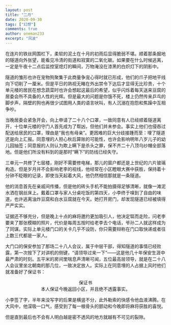 ```yaml
---
layout: post
title: "二月"
date: 2020-09-30
tags: ["幻想"]
comments: true
author: oneman233
excerpt: "风波"
---
```


在连片的铁丝网围栏下，柔软的泥土在十月的初雨后显得脆弱不堪。顺着那条掘地的隧道向外张望，能看见冷清的街道和寂寞的二氧化碳。如果要在什么时候逃离，一定是午夜十二点后监控室熄灯的瞬间，万物淹没在漆黑的白炽灯下的阴影中。

隧道的雏形也许在宠物狗聚集于此商量争宠心得时就已形成，他们的爪子把地平线向下切削了一厘米。但是平日的熟视无睹在外出禁令下达后才显得无比珍贵，十个单元楼的居民在想念蔬菜时也许会想起这最后的希望，似乎闪烁着每天送来豆腐的居委会所不具备的人性的光辉。但是最大的问题是你饿不死，楼上仍然传来乒乓的脚步声，隔壁的狗也再很少试图用人类的语言吠叫，有人沉溺在抱怨和焦躁中互相争吵。

当晚居委会紧急开会，向上申请了二十八个口罩，一致同意有人已经顺着隧道离开，十位单元楼的守门人首先成为了帮凶，但他们并未参会。事实上他们也侵吞过配送给居民的口罩，理由是“我也有母亲”。更困难的巨大分歧接踵而至：埋了隧道还是向上汇报。同意埋的人担心秋后算账的可能性，也许会影响明年八岁儿子的幼儿园抽签；同意报的人则认为欺上瞒下是杀头之罪，保不齐二十八顶乌纱帽全部落地。但是他们所没有料到的是那时“瞒下”的防线已经失守。

三单元一共修了七层楼，刚好不需要修电梯，那儿的窗户都还是上世纪的六片玻璃构造。但是岁月并不会影响老李的视线，他经常在小区瞪眼大赛中获胜，保持着十分钟不眨眼的记录，即使当天起着大风，他仍然相信那就是一条隧道。

他的消息首先在亲戚间传播，但是他的砖头手机不能拍摄得足够清晰，就像一滩泥水洒在钢丝床上。戴着口罩与家人分桌吃饭的第四天，小李终于嗅到了自由的味道，也许逃离油炸豆腐和白水豆腐就在今天。她打开房门，却发现隧道已经被填得严严实实。

证据还不够充分，但是晚上十点的麻将邀约更加吸引人，他决定铤而走险，问老李要来了那张模糊的照片，代价是每周五按时给老李去个电话，爷孙二人就这样成为了同谋。实际上单元楼门口的关卡几乎不设防，你只需要辩称在门口取快递或者往上数三代都是一家人。

大门口的保安参加了那场二十八人会议，属于中层干部，得知隧道的事情已经败露，第一次按下了对讲机的侧键，“请领导过来一下”——这是他几十年保安生涯中最严肃的时刻。五平米的房间里喘息声清晰可闻，五位最高层领导，就是在二十八人会议里坐北朝南的那几位，一致决定放人。实际上在同意埋的人占据上风时他们就准备好了保证书：

<div align="center">
保证书
<br>
本人保证今晚返回小区，并且绝不透露事实。
</div>

小李签了字，半年来没写字的后果是横竖不分，此外勒索的快感令他血液沸腾。在大风中，他深吸一口气，感受到了每一根骨头的颤动和今晚即将麻将获胜的喜悦。

但是直到最后也不会有人明白越是密不透风的地方就越有不可见的裂隙。